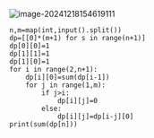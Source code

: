 ![image-20241218154619111](C:\Users\宋铠仁\AppData\Roaming\Typora\typora-user-images\image-20241218154619111.png)

```
n,m=map(int,input().split())
dp=[[0]*(m+1) for s in range(n+1)]
dp[0][0]=1
dp[1][1]=1
dp[1][0]=1
for i in range(2,n+1):
    dp[i][0]=sum(dp[i-1])
    for j in range(1,m):
        if j>i:
            dp[i][j]=0
        else:
            dp[i][j]=dp[i-j][0]
print(sum(dp[n]))
```
